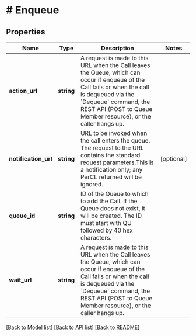 # # Enqueue

## Properties

Name | Type | Description | Notes
------------ | ------------- | ------------- | -------------
**action_url** | **string** | A request is made to this URL when the Call leaves the Queue, which can occur if enqueue of the Call fails or when the call is dequeued via the &#x60;Dequeue&#x60; command, the REST API (POST to Queue Member resource), or the caller hangs up. |
**notification_url** | **string** | URL to be invoked when the call enters the queue. The request to the URL contains the standard request parameters.This is a notification only; any PerCL returned will be ignored. | [optional]
**queue_id** | **string** | ID of the Queue to which to add the Call. If the Queue does not exist, it will be created. The ID must start with QU followed by 40 hex characters. |
**wait_url** | **string** | A request is made to this URL when the Call leaves the Queue, which can occur if enqueue of the Call fails or when the call is dequeued via the &#x60;Dequeue&#x60; command, the REST API (POST to Queue Member resource), or the caller hangs up. |

[[Back to Model list]](../../README.md#models) [[Back to API list]](../../README.md#endpoints) [[Back to README]](../../README.md)
